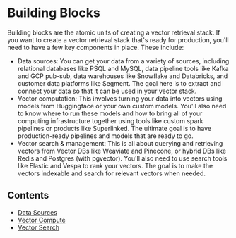 # Building Blocks

Building blocks are the atomic units of creating a vector retrieval stack. If you want to create a vector retrieval stack that's ready for production, you'll need to have a few key components in place. These include:

- Data sources: You can get your data from a variety of sources, including relational databases like PSQL and MySQL, data pipeline tools like Kafka and GCP pub-sub, data warehouses like Snowflake and Databricks, and customer data platforms like Segment. The goal here is to extract and connect your data so that it can be used in your vector stack.
- Vector computation: This involves turning your data into vectors using models from Huggingface or your own custom models. You'll also need to know where to run these models and how to bring all of your computing infrastructure together using tools like custom spark pipelines or products like Superlinked. The ultimate goal is to have production-ready pipelines and models that are ready to go.
- Vector search & management: This is all about querying and retrieving vectors from Vector DBs like Weaviate and Pinecone, or hybrid DBs like Redis and Postgres (with pgvector). You'll also need to use search tools like Elastic and Vespa to rank your vectors. The goal is to make the vectors indexable and search for relevant vectors when needed.

## Contents
- [Data Sources](https://hub.superlinked.com/data-sources)
- [Vector Compute](https://hub.superlinked.com/vector-compute)
- [Vector Search](https://hub.superlinked.com/vector-search)
